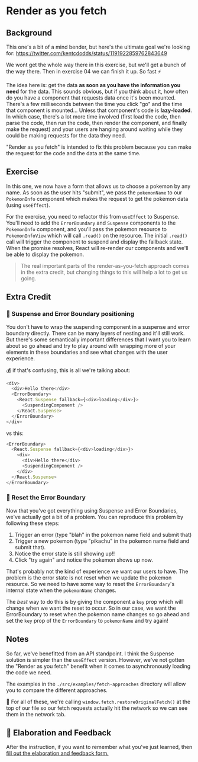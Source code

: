 # Render as you fetch

## Background

This one's a bit of a mind bender, but here's the ultimate goal we're looking
for: https://twitter.com/kentcdodds/status/1191922859762843649

We wont get the whole way there in this exercise, but we'll get a bunch of the
way there. Then in exercise 04 we can finish it up. So fast ⚡

The idea here is: get the data **as soon as you have the information you need**
for the data. This sounds obvious, but if you think about it, how often do you
have a component that requests data once it's been mounted. There's a few
milliseconds between the time you click "go" and the time that component is
mounted... Unless that component's code is **lazy-loaded**. In which case,
there's a lot more time involved (first load the code, then parse the code, then
run the code, then render the component, and finally make the request) and your
users are hanging around waiting while they could be making requests for the
data they need.

"Render as you fetch" is intended to fix this problem because you can make the
request for the code and the data at the same time.

## Exercise

In this one, we now have a form that allows us to choose a pokemon by any name.
As soon as the user hits "submit", we pass the `pokemonName` to our
`PokemonInfo` component which makes the request to get the pokemon data (using
`useEffect`).

For the exercise, you need to refactor this from `useEffect` to Suspense. You'll
need to add the `ErrorBoundary` and `Suspense` components to the `PokemonInfo`
component, and you'll pass the pokemon resource to `PokemonInfoView` which will
call `.read()` on the resource. The initial `.read()` call will trigger the
component to suspend and display the fallback state. When the promise resolves,
React will re-render our components and we'll be able to display the pokemon.

> The real important parts of the render-as-you-fetch approach comes in the
> extra credit, but changing things to this will help a lot to get us going.

## Extra Credit

### 💯 Suspense and Error Boundary positioning

You don't have to wrap the suspending component in a suspense and error boundary
directly. There can be many layers of nesting and it'll still work. But there's
some semantically important differences that I want you to learn about so go
ahead and try to play around with wrapping more of your elements in these
boundaries and see what changes with the user experience.

💰 if that's confusing, this is all we're talking about:

```javascript
<div>
  <div>Hello there</div>
  <ErrorBoundary>
    <React.Suspense fallback={<div>loading</div>}>
      <SuspendingComponent />
    </React.Suspense>
  </ErrorBoundary>
</div>
```

vs this:

```javascript
<ErrorBoundary>
  <React.Suspense fallback={<div>loading</div>}>
    <div>
      <div>Hello there</div>
      <SuspendingComponent />
    </div>
  </React.Suspense>
</ErrorBoundary>
```

### 💯 Reset the Error Boundary

Now that you've got everything using Suspense and Error Boundaries, we've
actually got a bit of a problem. You can reproduce this problem by following
these steps:

1. Trigger an error (type "blah" in the pokemon name field and submit that)
2. Trigger a new pokemon (type "pikachu" in the pokemon name field and submit
   that).
3. Notice the error state is still showing up!!
4. Click "try again" and notice the pokemon shows up now.

That's probably not the kind of experience we want our users to have. The
problem is the error state is not reset when we update the pokemon resource. So
we need to have some way to reset the `ErrorBoundary`'s internal state when the
`pokemonName` changes.

The _best_ way to do this is by giving the component a `key` prop which will
change when we want the reset to occur. So in our case, we want the
ErrorBoundary to reset when the pokemon name changes so go ahead and set the
`key` prop of the `ErrorBoundary` to `pokemonName` and try again!

## Notes

So far, we've benefitted from an API standpoint. I think the Suspense solution
is simpler than the `useEffect` version. However, we've not gotten the "Render
as you fetch" benefit when it comes to asynchronously loading the code we need.

The examples in the `./src/examples/fetch-approaches` directory will allow you
to compare the different approaches.

🦉 For all of these, we're calling `window.fetch.restoreOriginalFetch()` at the
top of our file so our fetch requests actually hit the network so we can see
them in the network tab.

## 🦉 Elaboration and Feedback

<div>
<span>After the instruction, if you want to remember what you've just learned, then </span>
<a rel="noopener noreferrer" target="_blank" href="https://ws.kcd.im/?ws=React%20Suspense%20%F0%9F%94%80&e=02%3A%20Render%20as%20you%20fetch&em=">
  fill out the elaboration and feedback form.
</a>
</div>

